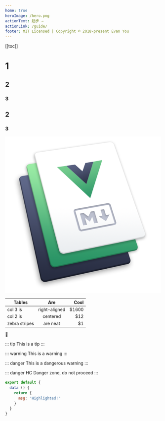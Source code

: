 ```yaml
---
home: true
heroImage: /hero.png
actionText: 起步 →
actionLink: /guide/
footer: MIT Licensed | Copyright © 2018-present Evan You
---
```


[[toc]]



# 1
## 2
### 3
## 2
### 3

![An image](./public/hero.png)

| Tables        | Are           | Cool  |
| ------------- |:-------------:| -----:|
| col 3 is      | right-aligned | $1600 |
| col 2 is      | centered      |   $12 |
| zebra stripes | are neat      |    $1 |


:tada:


::: tip
This is a tip
:::

::: warning
This is a warning
:::

::: danger
This is a dangerous warning
:::


::: danger HC
Danger zone, do not proceed
:::

``` js
export default {
  data () {
    return {
      msg: 'Highlighted!'
    }
  }
}
```